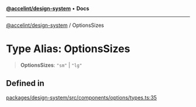 [**@accelint/design-system**](../README.md) • **Docs**

***

[@accelint/design-system](../README.md) / OptionsSizes

# Type Alias: OptionsSizes

> **OptionsSizes**: `"sm"` \| `"lg"`

## Defined in

[packages/design-system/src/components/options/types.ts:35](https://github.com/gohypergiant/standard-toolkit/blob/258694cea8ed8bbd956b3cf5da47c2c9debcf127/packages/design-system/src/components/options/types.ts#L35)
